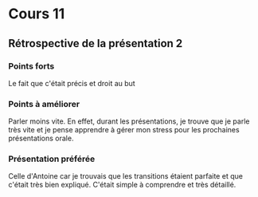 # Cours 11
## Rétrospective de la présentation 2

### Points forts

Le fait que c'était précis et droit au but

### Points à améliorer

Parler moins vite. En effet, durant les présentations, je trouve que je parle très vite et je pense apprendre à gérer mon stress pour les prochaines présentations orale. 

### Présentation préférée

Celle d'Antoine car je trouvais que les transitions étaient parfaite et que c'était très bien expliqué. C'était simple à comprendre et très détaillé. 
